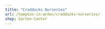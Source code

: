 ```yaml
---
title: "Craddocks Nurseries"
url: /hampton-in-arden/craddocks-nurseries/
shop: Garten-Center
---
```

